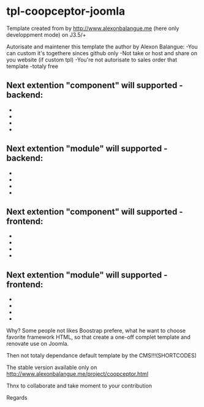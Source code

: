 # tpl-coopceptor-joomla
Template created from by http://www.alexonbalangue.me (here only developpment mode) on J3.5/+


Autorisate and maintener this template the author by Alexon Balangue:
-You can custom it's togethere sinces github only
-Not take or host and share on you website (if custom tpl)
-You're not autorisate to sales order that template
-totaly free


Next extention "component" will supported - backend:
-
-
-
-
-

Next extention "module" will supported - backend:
-
-
-
-
-



Next extention "component" will supported - frontend:
-
-
-
-
-

Next extention "module" will supported - frontend:
-
-
-
-
-

Why?
Some people not likes Boostrap prefere, what he want to choose favorite framework HTML, so that create a one-off complet template and renovate use on Joomla.

Then not totaly dependance default template by the CMS!!!(SHORTCODES)


The stable version available only on http://www.alexonbalangue.me/project/coopceptor.html


Thnx to collaborate and take moment to your contribution

Regards


